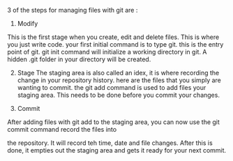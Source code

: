 3 of the steps for managing files with git are :

1. Modify

This is the first stage when you create, edit and delete files. This is where you just write code. your first initial command is to type git. this is the entry point of git.
git init command will initialize a working directory in git. 
A hidden .git folder in your directory will be created. 

2. Stage
The staging area is also called an idex, it is where recording the change in your repository history.
here are the files that you simply are wanting to commit. the git add command is used to add files your staging area. This needs to be done before you commit your changes. 

3. Commit

After adding files with git add to the staging area, you can now use the git commit command record the files into
 
the repository. It will record teh time, date and file changes. After this is done, it empties out the staging area 
and gets it ready for your next commit. 


